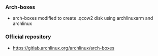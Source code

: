 ### Arch-boxes
* arch-boxes modified to create .qcow2 disk using archlinuxarm and archlinux

### Official repository
* https://gitlab.archlinux.org/archlinux/arch-boxes
